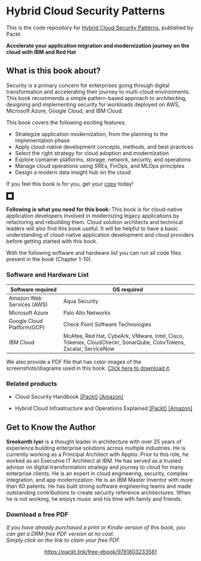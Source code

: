 # Hybrid Cloud Security Patterns

<a href="https://www.packtpub.com/product/hybrid-cloud-security-patterns/9781803233581?utm_source=github&utm_medium=repository&utm_campaign=9781803233581"><img src="https://static.packt-cdn.com/products/9781803233581/cover/smaller" alt="" height="256px" align="right"></a>

This is the code repository for [Hybrid Cloud Security Patterns](https://www.packtpub.com/product/hybrid-cloud-security-patterns/9781803233581?utm_source=github&utm_medium=repository&utm_campaign=9781803233581), published by Packt.

**Accelerate your application migration and modernization journey on the cloud with IBM and Red Hat**

## What is this book about?
Security is a primary concern for enterprises going through digital transformation and accelerating their journey to multi-cloud environments. This book recommends a simple pattern-based approach to architecting, designing and implementing security for workloads deployed on AWS, Microsoft Azure, Google Cloud, and IBM Cloud. 

This book covers the following exciting features:
* Strategize application modernization, from the planning to the implementation phase
* Apply cloud-native development concepts, methods, and best practices
* Select the right strategy for cloud adoption and modernization
* Explore container platforms, storage, network, security, and operations
* Manage cloud operations using SREs, FinOps, and MLOps principles
* Design a modern data insight hub on the cloud

If you feel this book is for you, get your [copy](https://www.amazon.com/dp/1803233583) today!

<a href="https://www.packtpub.com/?utm_source=github&utm_medium=banner&utm_campaign=GitHubBanner"><img src="https://raw.githubusercontent.com/PacktPublishing/GitHub/master/GitHub.png" 
alt="https://www.packtpub.com/" border="5" /></a>


**Following is what you need for this book:**
This book is for cloud-native application developers involved in modernizing legacy applications by refactoring and rebuilding them. Cloud solution architects and technical leaders will also find this book useful. It will be helpful to have a basic understanding of cloud-native application development and cloud providers before getting started with this book.

With the following software and hardware list you can run all code files present in the book (Chapter 1-10).
### Software and Hardware List
| Software required | OS required |
| ------------------------------------ | ----------------------------------- |
| Amazon Web Services (AWS) | Aqua Security |
| Microsoft Azure | Palo Alto Networks |
| Google Cloud Platform(GCP) | Check Point Software Technologies |
| IBM Cloud | McAfee, Red Hat, CybeArk, VMware, Intel, Cisco, Tokenex, CloudCheckr, SonarQube, ColorTokens, Zscalar, ServiceNow |

We also provide a PDF file that has color images of the screenshots/diagrams used in this book. [Click here to download it](https://packt.link/cbJMK).

### Related products
* Cloud Security Handbook  [[Packt]](https://www.packtpub.com/product/cloud-security-handbook/9781800569195?utm_source=github&utm_medium=repository&utm_campaign=9781800569195) [[Amazon]](https://www.amazon.com/dp/180056919X)

* Hybrid Cloud Infrastructure and Operations Explained  [[Packt]](https://www.packtpub.com/product/hybrid-cloud-infrastructure-and-operations-explained/9781803248318?utm_source=github&utm_medium=repository&utm_campaign=9781803248318) [[Amazon]](https://www.amazon.com/dp/1803248319)

## Get to Know the Author
**Sreekanth Iyer**
is a thought leader in architecture with over 25 years of experience building enterprise solutions across multiple industries. He is currently working as a Principal Architect with Apptio. Prior to this role, he worked as an Executive IT Architect at IBM. He has served as a trusted advisor on digital transformation strategy and journey to cloud for many enterprise clients. He is an expert in cloud engineering, security, complex integration, and app modernization. He is an IBM Master Inventor with more than 60 patents. He has built strong software engineering teams and made outstanding contributions to create security reference architectures. When he is not working, he enjoys music and his time with family and friends.

### Download a free PDF

 <i>If you have already purchased a print or Kindle version of this book, you can get a DRM-free PDF version at no cost.<br>Simply click on the link to claim your free PDF.</i>
<p align="center"> <a href="https://packt.link/free-ebook/9781803233581">https://packt.link/free-ebook/9781803233581 </a> </p>